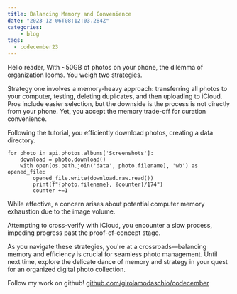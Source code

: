 ```yaml
---
title: Balancing Memory and Convenience
date: "2023-12-06T08:12:03.284Z"
categories:
    - blog
tags:
  - codecember23
---
```

Hello reader,
With ~50GB of photos on your phone, the dilemma of organization looms. You weigh two strategies.

Strategy one involves a memory-heavy approach: transferring all photos to your computer, testing, deleting duplicates, and then uploading to iCloud. 
Pros include easier selection, but the downside is the process is not directly from your phone. 
Yet, you accept the memory trade-off for curation convenience.

Following the tutorial, you efficiently download photos, creating a data directory. 

```
for photo in api.photos.albums['Screenshots']:
    download = photo.download()
    with open(os.path.join('data', photo.filename), 'wb') as opened_file:
        opened_file.write(download.raw.read())
        print(f"{photo.filename}, {counter}/174")
        counter +=1
```

While effective, a concern arises about potential computer memory exhaustion due to the image volume.

Attempting to cross-verify with iCloud, you encounter a slow process, impeding progress past the proof-of-concept stage.

As you navigate these strategies, you're at a crossroads—balancing memory and efficiency is crucial for seamless photo management. 
Until next time, explore the delicate dance of memory and strategy in your quest for an organized digital photo collection.

Follow my work on github!
[github.com/girolamodaschio/codecember](https://github.com/girolamodaschio/codecember)
